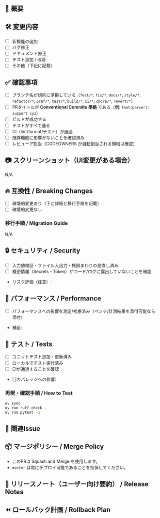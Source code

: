 ## 📌 概要

<!-- このPRの目的・背景を簡潔に書いてください -->

## 🛠 変更内容

<!-- このPRで加えた変更をリストアップしてください -->
- [ ] 新機能の追加
- [ ] バグ修正
- [ ] ドキュメント修正
- [ ] テスト追加 / 改善
- [ ] その他（下記に記載）

## ✅ 確認事項

- [ ] ブランチ名が規約に準拠している（`feat/*`, `fix/*`, `docs/*`, `style/*`, `refactor/*`, `pref/*`, `test/*`, `build/*`, `ci/*`, `chore/*`, `revert/*`）
- [ ] PRタイトルが **Conventional Commits 準拠** である（例: `feat(parser): support xyz`）
- [ ] ビルドが成功する
- [ ] テストがすべて通る
- [ ] CI（lint/format/テスト）が通過
- [ ] 既存機能に影響がないことを確認済み
- [ ] レビューア割当（CODEOWNERS が自動割当される領域は確認）

## 📷 スクリーンショット（UI変更がある場合）

<!-- UIに変更がある場合はスクリーンショットを貼ってください -->
N/A

## 🔥 互換性 / Breaking Changes

- [ ] 破壊的変更あり（下に詳細と移行手順を記載）
- [ ] 破壊的変更なし

### 移行手順 / Migration Guide
<!-- 破壊的変更がある場合のみ -->
N/A

## 🔒 セキュリティ / Security

- [ ] 入力値検証・ファイル入出力・権限まわりの見直し済み
- [ ] 機密情報（Secrets・Token）がコード/ログに露出していないことを確認
- リスク評価（任意）:

## 🚀 パフォーマンス / Performance

- [ ] パフォーマンスへの影響を測定/考慮済み（ベンチ/計測結果を添付可能なら添付）
- 補足:

## 🧪 テスト / Tests

- [ ] ユニットテスト追加・更新済み
- [ ] ローカルでテスト実行済み
- [ ] CIが通過することを確認
- [ ]カバレッジへの影響:

### 再現・確認手順 / How to Test

<!-- TODO: uv + ruffを想定したpythonプロジェクトの例です。実際のプロジェクトに合わせて変更してください。 -->
```sh
uv sync
uv run ruff check .
uv run pytest -q
```

## 🔗 関連Issue

<!-- 関連するIssue番号を記載してください（例: #123） -->

## 📦 マージポリシー / Merge Policy

- このPRは Squash and Merge を使用します。
- `master` は常にデプロイ可能であることを担保してください。

## 📝 リリースノート（ユーザー向け要約） / Release Notes

<!-- 変更点の一行要約。外部利用者が読む想定。不要なら "N/A" -->

## ⏪ ロールバック計画 / Rollback Plan

<!-- 何か起きた場合の対処（Revert 手順、Feature Flag、データ移行の戻し方など） -->
